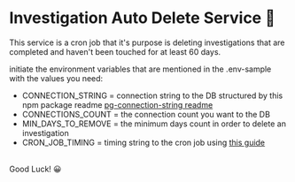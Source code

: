 # Investigation Auto Delete Service 🧨

This service is a cron job that it's purpose is deleting investigations that are
completed and haven't been touched for at least 60 days. <br />

initiate the environment variables that are mentioned in the .env-sample with the values you need:
* CONNECTION_STRING = connection string to the DB structured by this npm package readme [pg-connection-string readme](https://github.com/brianc/node-postgres/tree/master/packages/pg-connection-string)
* CONNECTIONS_COUNT = the connection count you want to the DB
* MIN_DAYS_TO_REMOVE = the minimum days count in order to delete an investigation
* CRON_JOB_TIMING = timing string to the cron job using [this guide](https://support.acquia.com/hc/en-us/articles/360004224494-Cron-time-string-format)
<br />
Good Luck! 😀